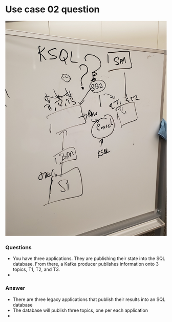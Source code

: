 # Use case 02 question

![](diagram2.jpg)

### Questions
* You have three applications. They are publishing their state 
into the SQL database. From there, a Kafka producer publishes information 
onto 3 topics, T1, T2, and T3.
* 

### Answer
* There are three legacy applications that publish their results into an SQL database
* The database will publish three topics, one per each application
* 